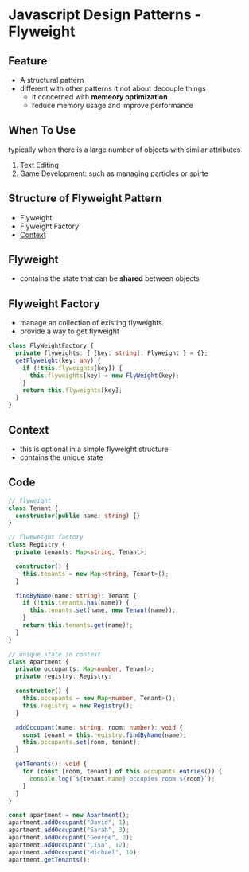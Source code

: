 # Javascript Design Patterns - Flyweight

## Feature

- A structural pattern
- different with other patterns it not about decouple things
  - it concerned with **memeory optimization**
  - reduce memory usage and improve performance

## When To Use

typically when there is a large number of objects with similar attributes

1. Text Editing
2. Game Development: such as managing particles or spirte

## Structure of Flyweight Pattern

- Flyweight
- Flyweight Factory
- [Context]()

## Flyweight

- contains the state that can be **shared** between objects

## Flyweight Factory

- manage an collection of existing flyweights.
- provide a way to get flyweight

```ts
class FlyWeightFactory {
  private flyweights: { [key: string]: FlyWeight } = {};
  getFlyweight(key: any) {
    if (!this.flyweights[key]) {
      this.flyweights[key] = new FlyWeight(key);
    }
    return this.flyweights[key];
  }
}
```

## Context

- this is optional in a simple flyweight structure
- contains the unique state

## Code

```ts
// flyweight
class Tenant {
  constructor(public name: string) {}
}

// flweweight factory
class Registry {
  private tenants: Map<string, Tenant>;

  constructor() {
    this.tenants = new Map<string, Tenant>();
  }

  findByName(name: string): Tenant {
    if (!this.tenants.has(name)) {
      this.tenants.set(name, new Tenant(name));
    }
    return this.tenants.get(name)!;
  }
}

// unique state in context
class Apartment {
  private occupants: Map<number, Tenant>;
  private registry: Registry;

  constructor() {
    this.occupants = new Map<number, Tenant>();
    this.registry = new Registry();
  }

  addOccupant(name: string, room: number): void {
    const tenant = this.registry.findByName(name);
    this.occupants.set(room, tenant);
  }

  getTenants(): void {
    for (const [room, tenant] of this.occupants.entries()) {
      console.log(`${tenant.name} occupies room ${room}`);
    }
  }
}

const apartment = new Apartment();
apartment.addOccupant("David", 1);
apartment.addOccupant("Sarah", 3);
apartment.addOccupant("George", 2);
apartment.addOccupant("Lisa", 12);
apartment.addOccupant("Michael", 10);
apartment.getTenants();
```
